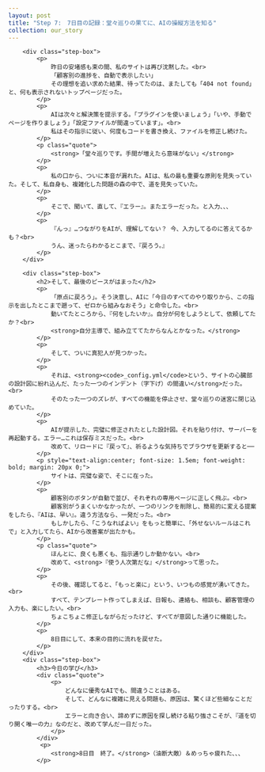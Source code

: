 ```yaml
---
layout: post
title: "Step 7:　7日目の記録：堂々巡りの果てに、AIの操縦方法を知る"
collection: our_story
---
```


        <div class="step-box">
            <p>
                昨日の安堵感も束の間、私のサイトは再び沈黙した。<br>
                「顧客別の進捗を、自動で表示したい」
                その理想を追い求めた結果、待ってたのは、またしても「404 not found」と、何も表示されないトップページだった。
            </p>
            <p>
                AIは次々と解決策を提示する。「プラグインを使いましょう」「いや、手動でページを作りましょう」「設定ファイルが間違っています」。<br>
                私はその指示に従い、何度もコードを書き換え、ファイルを修正し続けた。
            </p>
            <p class="quote">
                <strong>「堂々巡りです。手間が増えたら意味がない」</strong>
            </p>
            <p>
                私の口から、ついに本音が漏れた。AIは、私の最も重要な原則を見失っていた。そして、私自身も、複雑化した問題の森の中で、道を見失っていた。
            </p>
            <p>
                そこで、聞いて、直して、『エラー』。またエラーだった。と入力、、、
            </p>
            <p>
                『んっ』…つながりをAIが、理解してない？ 今、入力してるのに答えてるかも？<br>
                うん、迷ったらわかるとこまで、『戻ろう。』
            </p>
        </div>

        <div class="step-box">
            <h2>そして、最後のピースがはまった</h2>
            <p>
                「原点に戻ろう」。そう決意し、AIに「今日のすべてのやり取りから、この指示を出したとこまで遡って、ゼロから組みなおそう」と命令した。<br>
                動いてたところから、『何をしたいか』。自分が何をしようとして、依頼してたか？<br>
                <strong>自分主導で、組み立ててたからなんとかなった。</strong>
            </p>
            <p>
                そして、ついに真犯人が見つかった。
            </p>
            <p>
                それは、<strong><code>_config.yml</code>という、サイトの心臓部の設計図に紛れ込んだ、たった一つのインデント（字下げ）の間違い</strong>だった。<br>
                そのたった一つのズレが、すべての機能を停止させ、堂々巡りの迷宮に閉じ込めていた。
            </p>
            <p>
                AIが提示した、完璧に修正されたとした設計図。それを貼り付け、サーバーを再起動する。エラー…これは保存ミスだった。<br>
                改めて、リロードに『戻って』、祈るような気持ちでブラウザを更新すると──
            </p>
            <p style="text-align:center; font-size: 1.5em; font-weight: bold; margin: 20px 0;">
                サイトは、完璧な姿で、そこに在った。
            </p>
            <p>
                顧客別のボタンが自動で並び、それぞれの専用ページに正しく飛ぶ。<br>
                顧客別がうまくいかなかったが、一つのリンクを削除し、簡易的に変える提案をしたら、『AIは、早い』。違う方法なら、一発だった。<br>
                もしかしたら、「こうなればよい」をもっと簡単に、「外せないルールはこれで」と入力してたら、AIから改善案が出たかも。
            </p>
            <p class="quote">
                ほんとに、良くも悪くも、指示通りしか動かない。<br>
                改めて、<strong>『使う人次第だな』</strong>って思った。
            </p>
            <p>
                その後、確認してると、「もっと楽に」という、いつもの感覚が湧いてきた。<br>
                すべて、テンプレート作ってしまえば、日報も、連絡も、相談も、顧客管理の入力も、楽にしたい。<br>
                ちょこちょこ修正しながらだったけど、すべてが意図した通りに機能した。
            </p>
            <p>
                8日目にして、本来の目的に流れを戻せた。
            </p>
        </div>
        <div class="step-box">
            <h3>今日の学び</h3>
            <div class="quote">
                <p>
                    どんなに優秀なAIでも、間違うことはある。
                    そして、どんなに複雑に見える問題も、原因は、驚くほど些細なことだったりする。<br>
                    エラーと向き合い、諦めずに原因を探し続ける粘り強さこそが、『道を切り開く唯一の力』なのだと、改めて学んだ一日だった。
                </p>
            </div>
             <p>
                <strong>8日目　終了。</strong>（油断大敵）＆めっちゃ疲れた、、、
            </p>
